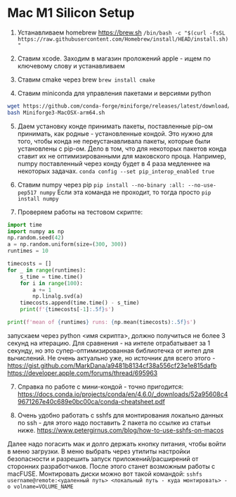 # Mac M1 Silicon Setup

1) Устанавливаем homebrew https://brew.sh
`/bin/bash -c "$(curl -fsSL https://raw.githubusercontent.com/Homebrew/install/HEAD/install.sh)"`

2) Ставим xcode.
Заходим в магазин проложений apple - ищем по ключевому слову и устанавливаем

3) Ставим cmake через brew
`brew install cmake`

4) Ставим miniconda для управления пакетами и версиями python
```sh
wget https://github.com/conda-forge/miniforge/releases/latest/download/Miniforge3-MacOSX-arm64.sh
bash Miniforge3-MacOSX-arm64.sh
```

5) Даем установку конде принимать пакеты, поставленные pip-ом принимать, как родные - установленные кондой.
Это нужно для того, чтобы конда не переустанавливала пакеты, которые были установлены с pip-ом.
Дело в том, что для некоторых пакетов конда ставит их не оптимизированными для маковского проца.
Например, numpy поставленный через конду будет в 4 раза медленнее на некоторых задачах.
`conda config --set pip_interop_enabled true`

5) Ставим numpy через pip 
`pip install --no-binary :all: --no-use-pep517 numpy`
Если эта команда не проходит, то тогда просто
`pip install numpy`

6) Проверяем работы на тестовом скрипте:
```python
import time
import numpy as np
np.random.seed(42)
a = np.random.uniform(size=(300, 300))
runtimes = 10

timecosts = []
for _ in range(runtimes):
    s_time = time.time()
    for i in range(100):
        a += 1
        np.linalg.svd(a)
    timecosts.append(time.time() - s_time)
    print(f'{timecosts[-1]:.5f}s')

print(f'mean of {runtimes} runs: {np.mean(timecosts):.5f}s')
```

запускаем через python <имя скрипта>, должно получиться не более 3 секунд на итерацию.
Для сравнения - на интеле отрабатывает за 1 секунду, но это супер-оптимизированная библиотечка от интел для вычислений.
Не очень актуально уже, но источник для всего этого - https://gist.github.com/MarkDana/a9481b8134cf38a556cf23e1e815dafb
https://developer.apple.com/forums/thread/695963


7) Справка по работе с мини-кондой - точно пригодится:
https://docs.conda.io/projects/conda/en/4.6.0/_downloads/52a95608c49671267e40c689e0bc00ca/conda-cheatsheet.pdf

8) Очень удобно работать с sshfs для монтирования локально данных по ssh - для этого надо поставить 2 пакета по ссылке из статьи ниже.
https://www.petergirnus.com/blog/how-to-use-sshfs-on-macos

Далее надо погасить мак и долго держать кнопку питания, чтобы войти в меню загрузки. 
В меню выбрать через утилиты настройки безопасности и разрешить запуск приложений/расширений от сторонних разработчиков. 
После этого станет возможным работы с macFUSE.
Монтировать диски можно вот такой командой:
`sshfs username@remote:<удаленный путь> <локальный путь - куда монтировать> -o volname=VOLUME_NAME`






